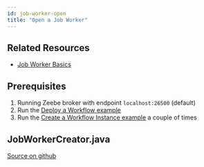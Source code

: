 ```yaml
---
id: job-worker-open
title: "Open a Job Worker"
---
```


## Related Resources

- [Job Worker Basics](/product-manuals/concepts/job-workers.md)

## Prerequisites

1. Running Zeebe broker with endpoint `localhost:26500` (default)
1. Run the [Deploy a Workflow example](workflow-deploy.md)
1. Run the [Create a Workflow Instance example](workflow-instance-create.md) a couple of times

## JobWorkerCreator.java

[Source on github](https://github.com/zeebe-io/zeebe/tree/develop/samples/src/main/java/io/zeebe/example/job/JobWorkerCreator.java)

<!--
```java
{{#include ../../../../samples/src/main/java/io/zeebe/example/job/JobWorkerCreator.java}}
```
-->
